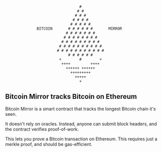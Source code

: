 ```
                                 #
                                # #
                               # # #
                              # # # # 
                             # # # # #
              BITCOIN       # # # # # #       MIRROR
                           # # # # # # # 
                          # # # # # # # # 
                         # # # # # # # # # 
                        # # # # # # # # # #
                       # # # # # # # # # # #
                            # # # # # # 
                        +        #        +
                         ++++         ++++
                           ++++++ ++++++
                             +++++++++
                               +++++
                                 +

```


## Bitcoin Mirror tracks Bitcoin on Ethereum

Bitcoin Mirror is a smart contract that tracks the longest Bitcoin chain it's seen.

It doesn't rely on oracles. Instead, anyone can submit block headers, and the contract verifies proof-of-work.

This lets you prove a Bitcoin transaction on Ethereum. This requires just a merkle proof, and should be gas-efficient.